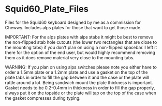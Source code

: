# Squid60_Plate_Files

Files for the Squid60 keyboard designed by me as a commission for Chewwy. Includes alps plates for those that want to get those made.



IMPORTANT: For the alps plates with alps stabs it might be best to remove the non-flipped stab hole cutouts (the lower two rectangles that are close to the mounting tabs) if you don't plan on using a non-flipped spacebar. I left it there for the option of the end user, but would highly recommend removing them as it does remove material very close to the mounting tabs.

WARNING: If you plan on using alps switches please note you either have to order a 1.5mm plate or a 1.2mm plate and use a gasket on the top of the plate tabs in order to fill the gap between it and the case or the plate will rattle around a lot. Being sandwich mount the plate thickness is important. Gasket needs to be 0.2-0.4mm in thickness in order to fill the gap properly, always put it on the topside or the plate will tap on the top of the case when the gasket compresses during typing.
